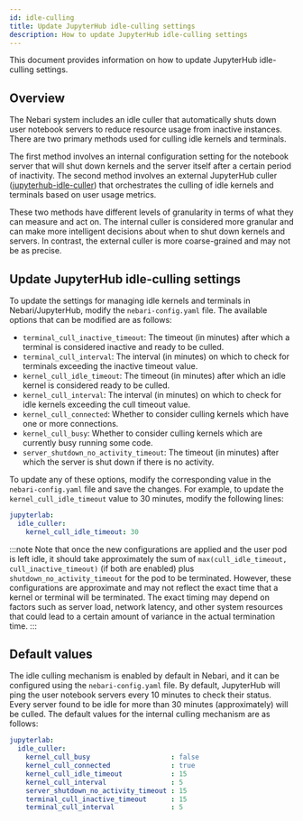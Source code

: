 ```yaml
---
id: idle-culling
title: Update JupyterHub idle-culling settings
description: How to update JupyterHub idle-culling settings
---
```


This document provides information on how to update JupyterHub idle-culling settings.

## Overview

The Nebari system includes an idle culler that automatically shuts down user notebook servers to reduce resource usage from inactive instances. There are two primary methods used for culling idle kernels and terminals.

The first method involves an internal configuration setting for the notebook server that will shut down kernels and the server itself after a certain period of inactivity. The second method involves an external JupyterHub culler ([jupyterhub-idle-culler](https://github.com/jupyterhub/jupyterhub-idle-culler)) that orchestrates the culling of idle kernels and terminals based on user usage metrics.

These two methods have different levels of granularity in terms of what they can measure and act on. The internal culler is considered more granular and can make more intelligent decisions about when to shut down kernels and servers. In contrast, the external culler is more coarse-grained and may not be as precise.

## Update JupyterHub idle-culling settings

To update the settings for managing idle kernels and terminals in Nebari/JupyterHub, modify the `nebari-config.yaml` file. The available options that can be modified are as follows:

- `terminal_cull_inactive_timeout`: The timeout (in minutes) after which a terminal is considered inactive and ready to be culled.
- `terminal_cull_interval`: The interval (in minutes) on which to check for terminals exceeding the inactive timeout value.
- `kernel_cull_idle_timeout`: The timeout (in minutes) after which an idle kernel is considered ready to be culled.
- `kernel_cull_interval`: The interval (in minutes) on which to check for idle kernels exceeding the cull timeout value.
- `kernel_cull_connected`: Whether to consider culling kernels which have one or more connections.
- `kernel_cull_busy`: Whether to consider culling kernels which are currently busy running some code.
- `server_shutdown_no_activity_timeout`: The timeout (in minutes) after which the server is shut down if there is no activity.

To update any of these options, modify the corresponding value in the `nebari-config.yaml` file and save the changes. For example, to update the `kernel_cull_idle_timeout` value to 30 minutes, modify the following lines:

```yaml
jupyterlab:
  idle_culler:
    kernel_cull_idle_timeout: 30
```

:::note
Note that once the new configurations are applied and the user pod is left idle, it should take approximately the sum of `max(cull_idle_timeout, cull_inactive_timeout)` (if both are enabled) plus `shutdown_no_activity_timeout` for the pod to be terminated. However, these configurations are approximate and may not reflect the exact time that a kernel or terminal will be terminated. The exact timing may depend on factors such as server load, network latency, and other system resources that could lead to a certain amount of variance in the actual termination time.
:::

## Default values

The idle culling mechanism is enabled by default in Nebari, and it can be configured using the `nebari-config.yaml` file. By default, JupyterHub will ping the user notebook servers every 10 minutes to check their status. Every server found to be idle for more than 30 minutes (approximately) will be culled. The default values for the internal culling mechanism are as follows:

```yaml
jupyterlab:
  idle_culler:
    kernel_cull_busy                    : false
    kernel_cull_connected               : true
    kernel_cull_idle_timeout            : 15
    kernel_cull_interval                : 5
    server_shutdown_no_activity_timeout : 15
    terminal_cull_inactive_timeout      : 15
    terminal_cull_interval              : 5
```
